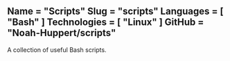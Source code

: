 Name = "Scripts"
Slug = "scripts"
Languages = [ "Bash" ]
Technologies = [ "Linux" ]
GitHub = "Noah-Huppert/scripts"
---
A collection of useful Bash scripts.
